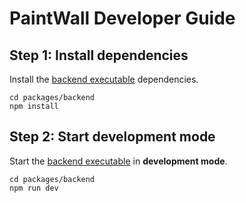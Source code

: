 # PaintWall Developer Guide

## Step 1: Install dependencies

Install the [backend executable](../../packages/backend/) dependencies.

```
cd packages/backend
npm install
```

## Step 2: Start development mode

Start the [backend executable](../../packages/backend/) in **development mode**.

```
cd packages/backend
npm run dev
```